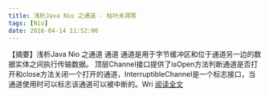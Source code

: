 ```yaml
---
title: 浅析Java Nio 之通道 - 枯叶未凋零
tags: [Nio]
date: 2016-04-14 11:52:00
---
```


【摘要】浅析Java Nio 之通道 通道 通道是用于字节缓冲区和位于通道另一边的数据实体之间执行传输数据。 顶层Channel接口提供了isOpen方法判断通道是否打开和close方法关闭一个打开的通道，InterruptibleChannel是一个标志接口，当通道使用时可以标志该通道可以被中断的。Wri [阅读全文](http://www.cnblogs.com/xianyijun/p/5390515.html)